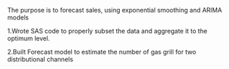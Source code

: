 The purpose is to forecast sales, using exponential smoothing and ARIMA models

 1.Wrote SAS code to properly subset the data and aggregate it to the optimum level.
 
 2.Built Forecast model to estimate the number of gas grill for two distributional channels 
